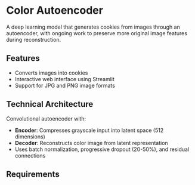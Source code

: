 # Color Autoencoder

A deep learning model that generates cookies from images through an autoencoder, with ongoing work to preserve more original image features during reconstruction.

## Features

- Converts images into cookies
- Interactive web interface using Streamlit
- Support for JPG and PNG image formats

## Technical Architecture

Convolutional autoencoder with:
- **Encoder**: Compresses grayscale input into latent space (512 dimensions)
- **Decoder**: Reconstructs color image from latent representation
- Uses batch normalization, progressive dropout (20-50%), and residual connections

## Requirements
